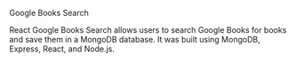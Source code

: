 Google Books Search

React Google Books Search allows users to search Google Books for books and save them in a MongoDB database. It was built using MongoDB, Express, React, and Node.js.

